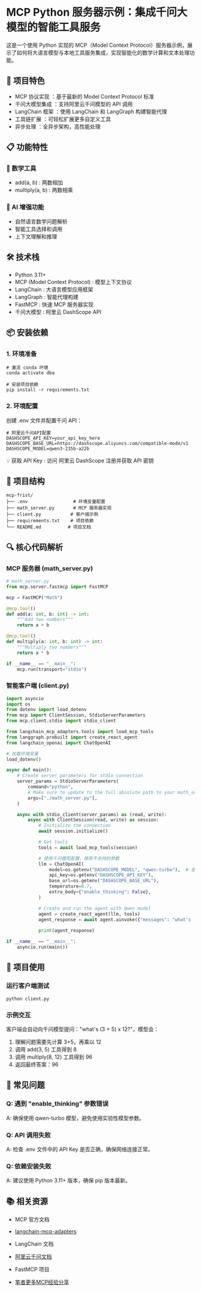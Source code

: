 # MCP Python 服务器示例：集成千问大模型的智能工具服务
这是一个使用 Python 实现的 MCP（Model Context Protocol）服务器示例，展示了如何将大语言模型与本地工具服务集成，实现智能化的数学计算和文本处理功能。

## 🚀 项目特色
- MCP 协议实现 ：基于最新的 Model Context Protocol 标准
- 千问大模型集成 ：支持阿里云千问模型的 API 调用
- LangChain 框架 ：使用 LangChain 和 LangGraph 构建智能代理
- 工具链扩展 ：可轻松扩展更多自定义工具
- 异步处理 ：全异步架构，高性能处理

## 📋 功能特性
### 🔧 数学工具
- add(a, b) : 两数相加
- multiply(a, b) : 两数相乘

### 🤖 AI 增强功能
- 自然语言数学问题解析
- 智能工具选择和调用
- 上下文理解和推理

## 🛠️ 技术栈
- Python 3.11+
- MCP (Model Context Protocol) : 模型上下文协议
- LangChain : 大语言模型应用框架
- LangGraph : 智能代理构建
- FastMCP : 快速 MCP 服务器实现
- 千问大模型 : 阿里云 DashScope API

## 📦 安装依赖
### 1. 环境准备
```
# 激活 conda 环境
conda activate dba

# 安装项目依赖
pip install -r requirements.txt
```
### 2. 环境配置
创建 .env 文件并配置千问 API：

```
# 阿里云千问API配置
DASHSCOPE_API_KEY=your_api_key_here
DASHSCOPE_BASE_URL=https://dashscope.aliyuncs.com/compatible-mode/v1
DASHSCOPE_MODEL=qwen3-235b-a22b
```
💡 获取 API Key : 访问 阿里云 DashScope 注册并获取 API 密钥



## 📁 项目结构
```
mcp-frist/
├── .env                 # 环境变量配置
├── math_server.py       # MCP 服务器实现
├── client.py           # 客户端示例
├── requirements.txt    # 项目依赖
└── README.md          # 项目文档
```
## 🔍 核心代码解析


### MCP 服务器 (math_server.py)
```python
# math_server.py
from mcp.server.fastmcp import FastMCP

mcp = FastMCP("Math")

@mcp.tool()
def add(a: int, b: int) -> int:
    """Add two numbers"""
    return a + b

@mcp.tool()
def multiply(a: int, b: int) -> int:
    """Multiply two numbers"""
    return a * b

if __name__ == "__main__":
    mcp.run(transport="stdio")
```


### 智能客户端 (client.py)
```python
import asyncio
import os
from dotenv import load_dotenv
from mcp import ClientSession, StdioServerParameters
from mcp.client.stdio import stdio_client

from langchain_mcp_adapters.tools import load_mcp_tools
from langgraph.prebuilt import create_react_agent
from langchain_openai import ChatOpenAI

# 加载环境变量
load_dotenv()

async def main():
    # Create server parameters for stdio connection
    server_params = StdioServerParameters(
        command="python",
        # Make sure to update to the full absolute path to your math_server.py file
        args=["./math_server.py"],
    )

    async with stdio_client(server_params) as (read, write):
        async with ClientSession(read, write) as session:
            # Initialize the connection
            await session.initialize()

            # Get tools
            tools = await load_mcp_tools(session)

            # 使用千问模型配置，移除不支持的参数
            llm = ChatOpenAI(
                model=os.getenv("DASHSCOPE_MODEL", "qwen-turbo"),  # 使用更稳定的模型
                api_key=os.getenv("DASHSCOPE_API_KEY"),
                base_url=os.getenv("DASHSCOPE_BASE_URL"),
                temperature=0.7,
                extra_body={"enable_thinking": False},
            )

            # Create and run the agent with Qwen model
            agent = create_react_agent(llm, tools)
            agent_response = await agent.ainvoke({"messages": "what's (3 + 5) x 12?"})
            
            print(agent_response)

if __name__ == "__main__":
    asyncio.run(main())
```

## 🚀 项目使用
###  运行客户端测试
```
python client.py
```
###  示例交互
客户端会自动向千问模型提问："what's (3 + 5) x 12?"，模型会：

1. 理解问题需要先计算 3+5，再乘以 12
2. 调用 add(3, 5) 工具得到 8
3. 调用 multiply(8, 12) 工具得到 96
4. 返回最终答案：96

## 🐛 常见问题
### Q: 遇到 "enable_thinking" 参数错误
A: 确保使用 qwen-turbo 模型，避免使用实验性模型参数。

### Q: API 调用失败
A: 检查 .env 文件中的 API Key 是否正确，确保网络连接正常。

### Q: 依赖安装失败
A: 建议使用 Python 3.11+ 版本，确保 pip 版本最新。

## 📚 相关资源
- MCP 官方文档
- [langchain-mcp-adapters](https://github.com/langchain-ai/langchain-mcp-adapters) 
- LangChain 文档
- [阿里云千问文档](https://bailian.console.aliyun.com/?spm=5176.29597918.J_SEsSjsNv72yRuRFS2VknO.2.72b17b08dibMxu&tab=doc#/doc)
- FastMCP 项目

- [笔者更多MCP经验分享](https://github.com/qiujiahong/mcps)